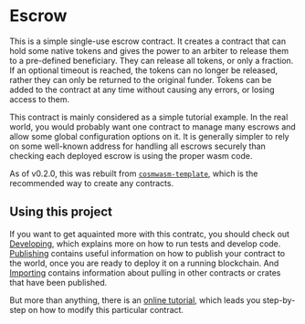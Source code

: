 # Escrow

This is a simple single-use escrow contract. It creates a contract that can hold some
native tokens and gives the power to an arbiter to release them to a pre-defined
beneficiary. They can release all tokens, or only a fraction. If an optional
timeout is reached, the tokens can no longer be released, rather they can only
be returned to the original funder. Tokens can be added to the contract at any
time without causing any errors, or losing access to them.

This contract is mainly considered as a simple tutorial example. In the real
world, you would probably want one contract to manage many escrows and allow
some global configuration options on it. It is generally simpler to rely on
some well-known address for handling all escrows securely than checking each
deployed escrow is using the proper wasm code.

As of v0.2.0, this was rebuilt from
[`cosmwasm-template`](https://github.com/confio/cosmwasm-template),
which is the recommended way to create any contracts.

## Using this project

If you want to get aquainted more with this contratc, you should check out
[Developing](https://build.scrt.network/dev/tutorials.html), which explains more on how to run tests and develop code.
[Publishing](Publishing.md) contains useful information on how to publish your contract
to the world, once you are ready to deploy it on a running blockchain. And
[Importing](Importing.md) contains information about pulling in other contracts or crates
that have been published.

But more than anything, there is an [online tutorial](https://learn.figment.io/network-documentation/secret),
which leads you step-by-step on how to modify this particular contract.
